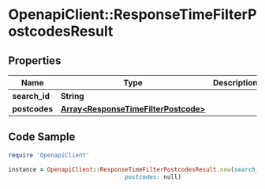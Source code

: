 # OpenapiClient::ResponseTimeFilterPostcodesResult

## Properties

Name | Type | Description | Notes
------------ | ------------- | ------------- | -------------
**search_id** | **String** |  | 
**postcodes** | [**Array&lt;ResponseTimeFilterPostcode&gt;**](ResponseTimeFilterPostcode.md) |  | 

## Code Sample

```ruby
require 'OpenapiClient'

instance = OpenapiClient::ResponseTimeFilterPostcodesResult.new(search_id: null,
                                 postcodes: null)
```


